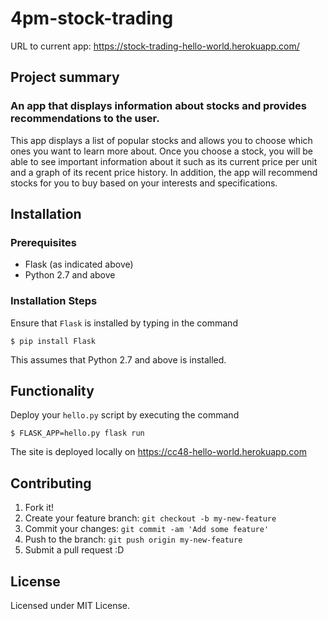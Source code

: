 # 4pm-stock-trading

URL to current app: https://stock-trading-hello-world.herokuapp.com/

## Project summary

### An app that displays information about stocks and provides recommendations to the user.

This app displays a list of popular stocks and allows you to choose which ones you want to learn more about. Once you choose a stock, you will be able to see important information about it such as its current price per unit and a graph of its recent price history. In addition, the app will recommend stocks for you to buy based on your interests and specifications.

## Installation

### Prerequisites

* Flask (as indicated above)
* Python 2.7 and above

### Installation Steps

Ensure that `Flask` is installed by typing in the command

`$ pip install Flask` 

This assumes that Python 2.7 and above is installed.

## Functionality

Deploy your `hello.py` script by executing the command

`$ FLASK_APP=hello.py flask run`

The site is deployed locally on https://cc48-hello-world.herokuapp.com

## Contributing

1. Fork it!
2. Create your feature branch: `git checkout -b my-new-feature`
3. Commit your changes: `git commit -am 'Add some feature'`
4. Push to the branch: `git push origin my-new-feature`
5. Submit a pull request :D


## License

Licensed under MIT License.
